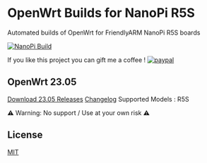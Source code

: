 # OpenWrt Builds for NanoPi R5S

Automated builds of OpenWrt for FriendlyARM NanoPi R5S boards

[![NanoPi Build](https://github.com/anaelorlinski/OpenWrt-NanoPi-R5S-Builds/actions/workflows/NanoPi-Build.yml/badge.svg)](https://github.com/anaelorlinski/OpenWrt-NanoPi-R5S-Builds/actions/workflows/NanoPi-Build.yml)

If you like this project you can gift me a coffee !
[![paypal](https://www.paypalobjects.com/en_US/i/btn/btn_donate_LG.gif)](https://www.paypal.com/donate/?business=8XQTGXAHEAKPY&no_recurring=0&currency_code=EUR)

## OpenWrt 23.05

[Download 23.05 Releases](https://github.com/anaelorlinski/OpenWrt-NanoPi-R5S-Builds/releases?q=OpenWrtAO-23.05&expanded=true) [Changelog](https://github.com/anaelorlinski/OpenWrt-NanoPi-R5S-Builds/blob/main/openwrt-23.05/release-info.md)
Supported Models : R5S

⚠ Warning: No support / Use at your own risk  ⚠

## License

[MIT](https://github.com/anaelorlinski/OpenWRT-Rockchip/blob/master/LICENSE)
